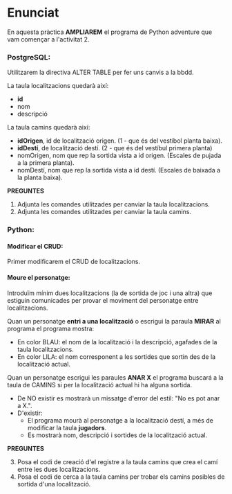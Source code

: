 # Enunciat

En aquesta pràctica **AMPLIAREM** el programa de Python adventure que vam començar a l'activitat 2.

### PostgreSQL:

Utilitzarem la directiva ALTER TABLE per fer uns canvis a la bbdd.

La taula localitzacions quedarà així:

- **id**
- nom
- descripció

La taula camins quedarà així:

- **idOrigen**, id de localització origen. (1 - que és del vestíbol planta baixa).
- **idDestí**, de localització destí. (2 - que és del vestíbul primera planta)
- nomOrigen, nom que rep la sortida vista a id origen. (Escales de pujada a la primera planta).
- nomDestí, nom que rep la sortida vista a id destí. (Escales de baixada a la planta baixa).

**PREGUNTES**

1. Adjunta les comandes utilitzades per canviar la taula localitzacions.
2. Adjunta les comandes utilitzades per canviar la taula camins.

### Python:

#### Modificar el CRUD:

Primer modificarem el CRUD de localitzacions.

#### Moure el personatge:

Introduïm mínim dues localitzacions (la de sortida de joc i una altra) que estiguin comunicades per provar el moviment del personatge entre localitzacions.

Quan un personatge **entri a una localització** o escrigui la paraula **MIRAR** al programa el programa mostra:

- En color BLAU: el nom de la localització i la descripció, agafades de la taula localitzacions.
- En color LILA: el nom corresponent a les sortides que sortin des de la localització actual.

Quan un personatge escrigui les paraules **ANAR X** el programa buscará a la taula de CAMINS si  per la localització actual hi ha alguna sortida.

- De NO existir es mostrarà un missatge d'error del estil: "No es pot anar a X.". 
- D'existir:
  - El programa mourà al personatge a la localització destí, a més de modificar la taula **jugadors**.
  - Es mostrarà nom, descripció i sortides de la localització actual.

**PREGUNTES**

3. Posa el codi de creació d'el registre a la taula camins que crea el camí entre les dues localitzacions.
4. Posa el codi de cerca a la taula camins per trobar els camins posibles de sortida d'una localització.
